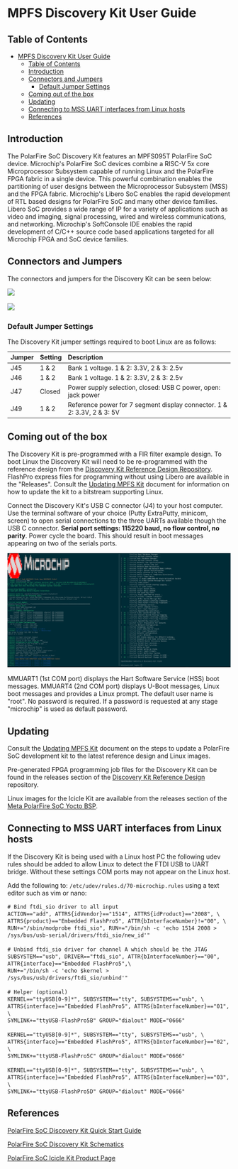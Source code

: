 # MPFS Discovery Kit User Guide

## Table of Contents

- [MPFS Discovery Kit User Guide](#mpfs-discovery-kit-user-guide)
  - [Table of Contents](#table-of-contents)
  - [Introduction](#introduction)
  - [Connectors and Jumpers](#connectors-and-jumpers)
    - [Default Jumper Settings](#default-jumper-settings)
  - [Coming out of the box](#coming-out-of-the-box)
  - [Updating](#updating)
  - [Connecting to MSS UART interfaces from Linux hosts](#connecting-to-mss-uart-interfaces-from-linux-hosts)
  - [References](#references)

<a name="introduction"></a>

## Introduction

The PolarFire SoC Discovery Kit features an MPFS095T PolarFire SoC device.
Microchip's PolarFire SoC devices combine a RISC-V 5x core Microprocessor Subsystem capable of running Linux and the PolarFire FPGA fabric in a single device.
This powerful combination enables the partitioning of user designs between the Microprocessor Subsystem (MSS) and the FPGA fabric.
Microchip's Libero SoC enables the rapid development of RTL based designs for PolarFire SoC and many other device families.
Libero SoC provides a wide range of IP for a variety of applications such as video and imaging, signal processing, wired and wireless communications, and networking.
Microchip's SoftConsole IDE enables the rapid development of C/C++ source code based applications targeted for all Microchip FPGA and SoC device families.

<a name="connectors-and-jumers"></a>

## Connectors and Jumpers

The connectors and jumpers for the Discovery Kit can be seen below:

![](./images/discovery-kit-user-guide/discovery-kit-top.svg)

![](./images/discovery-kit-user-guide/discovery-kit-bottom.svg)

<a name="default-jumper-settings"></a>

### Default Jumper Settings

The Discovery Kit jumper settings required to boot Linux are as follows:

| Jumper | Setting | Description                                                               |
|:-------|:--------|:--------------------------------------------------------------------------|
| J45    | 1 & 2   | Bank 1 voltage. 1 & 2: 3.3V, 2 & 3: 2.5v                                  |
| J46    | 1 & 2   | Bank 1 voltage. 1 & 2: 3.3V, 2 & 3: 2.5v                                  |
| J47    | Closed  | Power supply selection, closed: USB C power, open: jack power             |
| J49    | 1 & 2   | Reference power for 7 segment display connector. 1 & 2: 3.3V, 2 & 3: 5V   |

<a name="coming-out-of-the-box"></a>

## Coming out of the box

The Discovery Kit is pre-programmed with a FIR filter example design.
To boot Linux the Discovery Kit will need to be re-programmed with the reference design from the [Discovery Kit Reference Design Repository](https://github.com/polarfire-soc/polarfire-soc-discovery-kit-reference-design).
FlashPro express files for programming without using Libero are available in the "Releases". Consult the [Updating MPFS Kit](https://mi-v-ecosystem.github.io/redirects/boards-mpfs-generic-updating-mpfs-kit) document for information on how to update the kit to a bitstream supporting Linux.

Connect the Discovery Kit's USB C connector (J4) to your host computer.
Use the terminal software of your choice (Putty ExtraPutty, minicom, screen) to open serial connections to the three UARTs available though the USB C connector.
**Serial port settings: 115220 baud, no flow control, no parity**.
Power cycle the board. This should result in boot messages appearing on two of the serials ports.

![](./images/discovery-kit-user-guide/discovery-kit-terminals.png)

MMUART1 (1st COM port) displays the Hart Software Service (HSS) boot messages.
MMUART4 (2nd COM port) displays U-Boot messages, Linux boot messages and provides a Linux prompt.
The default user name is "root".
No password is required.
If a password is requested at any stage "microchip" is used as default password.

<a name="updating"></a>

## Updating

Consult the [Updating MPFS Kit](https://mi-v-ecosystem.github.io/redirects/boards-mpfs-generic-updating-mpfs-kit) document on the steps to update a PolarFire SoC development kit to the latest reference design and Linux images.

Pre-generated FPGA programming job files for the Discovery Kit can be found in the releases section of the [Discovery Kit Reference Design](https://mi-v-ecosystem.github.io/redirects/repo-discovery-kit-reference-design) repository.

Linux images for the Icicle Kit are available from the releases section of the [Meta PolarFire SoC Yocto BSP](https://mi-v-ecosystem.github.io/redirects/releases-meta-polarfire-soc-yocto-bsp).

<a name="linux-host-uart"></a>

## Connecting to MSS UART interfaces from Linux hosts

If the Discovery Kit is being used with a Linux host PC the following udev rules should be added to allow Linux to detect the FTDI USB to UART bridge.
Without these settings COM ports may not appear on the Linux host.

Add the following to: ```/etc/udev/rules.d/70-microchip.rules``` using a text editor such as vim or nano:

```
# Bind ftdi_sio driver to all input 
ACTION=="add", ATTRS{idVendor}=="1514", ATTRS{idProduct}=="2008", \
ATTRS{product}=="Embedded FlashPro5", ATTR{bInterfaceNumber}!="00", \
RUN+="/sbin/modprobe ftdi_sio", RUN+="/bin/sh -c 'echo 1514 2008 > /sys/bus/usb-serial/drivers/ftdi_sio/new_id'"
 
# Unbind ftdi_sio driver for channel A which should be the JTAG
SUBSYSTEM=="usb", DRIVER=="ftdi_sio", ATTR{bInterfaceNumber}=="00", ATTR{interface}=="Embedded FlashPro5",\
RUN+="/bin/sh -c 'echo $kernel > /sys/bus/usb/drivers/ftdi_sio/unbind'"
 
# Helper (optional)
KERNEL=="ttyUSB[0-9]*", SUBSYSTEM=="tty", SUBSYSTEMS=="usb", \
ATTRS{interface}=="Embedded FlashPro5", ATTRS{bInterfaceNumber}=="01", \
SYMLINK+="ttyUSB-FlashPro5B" GROUP="dialout" MODE="0666"
 
KERNEL=="ttyUSB[0-9]*", SUBSYSTEM=="tty", SUBSYSTEMS=="usb", \
ATTRS{interface}=="Embedded FlashPro5", ATTRS{bInterfaceNumber}=="02", \
SYMLINK+="ttyUSB-FlashPro5C" GROUP="dialout" MODE="0666"
 
KERNEL=="ttyUSB[0-9]*", SUBSYSTEM=="tty", SUBSYSTEMS=="usb", \
ATTRS{interface}=="Embedded FlashPro5", ATTRS{bInterfaceNumber}=="03", \
SYMLINK+="ttyUSB-FlashPro5D" GROUP="dialout" MODE="0666"
```

<a name="references"></a>

## References

[PolarFire SoC Discovery Kit Quick Start Guide](https://onlinedocs.microchip.com/v2/literature/DS50003565?version=latest&redirect=true)

[PolarFire SoC Discovery Kit Schematics](https://ww1.microchip.com/downloads/aemDocuments/documents/FPGA/ProductDocuments/ReferenceManuals/PolarFire_SoC_Discovery_Kit_Rev2_SCH_090423_01.pdf)

[PolarFire SoC Icicle Kit Product Page](https://www.microchip.com/en-us/development-tool/mpfs-disco-kit)
